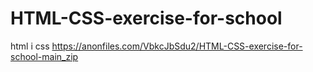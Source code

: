 # HTML-CSS-exercise-for-school
html i css
https://anonfiles.com/VbkcJbSdu2/HTML-CSS-exercise-for-school-main_zip
